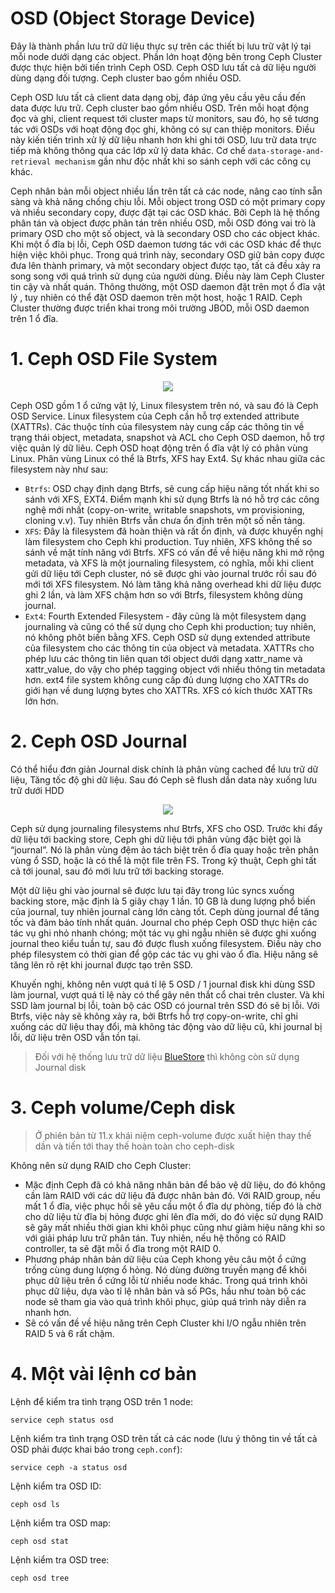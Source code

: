 # OSD (Object Storage Device)
Đây là thành phần lưu trữ dữ liệu thực sự trên các thiết bị lưu trữ vật lý tại mỗi node dưới dạng các object. Phần lớn hoạt động bên trong Ceph Cluster được thực hiện bởi tiến trình Ceph OSD. Ceph OSD lưu tất cả dữ liệu người dùng dạng đối tượng. Ceph cluster bao gồm nhiều OSD.

Ceph OSD lưu tất cả client data dạng obj, đáp ứng yêu cầu yêu cầu đến data được lưu trữ. Ceph cluster bao gồm nhiều OSD. Trên mỗi hoạt động đọc và ghi, client request tới cluster maps từ monitors, sau đó, họ sẽ tương tác với OSDs với hoạt động đọc ghi, không có sự can thiệp monitors. Điều này kiến tiến trình xử lý dữ liệu nhanh hơn khi ghi tới OSD, lưu trữ data trực tiếp mà không thông qua các lớp xử lý data khác. Cơ chế `data-storage-and-retrieval mechanism` gần như độc nhất khi so sánh ceph với các công cụ khác.

Ceph nhân bản mỗi object nhiều lần trên tất cả các node, nâng cao tính sẵn sàng và khả năng chống chịu lỗi. Mỗi object trong OSD có một primary copy và nhiều secondary copy, được đặt tại các OSD khác. Bởi Ceph là hệ thống phân tán và object được phân tán trên nhiều OSD, mỗi OSD đóng vai trò là primary OSD cho một số object, và là secondary OSD cho các object khác. Khi một ổ đĩa bị lỗi, Ceph OSD daemon tương tác với các OSD khác để thực hiện việc khôi phục. Trong quá trình này, secondary OSD giữ bản copy được đưa lên thành primary, và một secondary object được tạo, tất cả đều xảy ra song song với quá trình sử dụng của người dùng. Điều này làm Ceph Cluster tin cậy và nhất quán. Thông thường, một OSD daemon đặt trên mọt ổ đĩa vật lý , tuy nhiên có thể đặt OSD daemon trên một host, hoặc 1 RAID. Ceph Cluster thường được triển khai trong môi trường JBOD, mỗi OSD daemon trên 1 ổ đĩa.

# 1. Ceph OSD File System
<p align="center">
  <img src="https://github.com/lacoski/tutorial-ceph/blob/master/images/ceph-osd.png" width="">
</p>

Ceph OSD gồm 1 ổ cứng vật lý, Linux filesystem trên nó, và sau đó là Ceph OSD Service. Linux filesystem của Ceph cần hỗ trợ extended attribute (XATTRs). Các thuộc tính của filesystem này cung cấp các thông tin về trạng thái object, metadata, snapshot và ACL cho Ceph OSD daemon, hỗ trợ việc quản lý dữ liêu. Ceph OSD hoạt động trên ổ đĩa vật lý có phân vùng Linux. Phân vùng Linux có thể là Btrfs, XFS hay Ext4. Sự khác nhau giữa các filesystem này như sau:

  - `Btrfs`: OSD chạy định dạng Btrfs, sẽ cung cấp hiệu năng tốt nhất khi so sánh với XFS, EXT4. Điểm mạnh khi sử dụng Btrfs là nó hỗ trợ các công nghệ mới nhất (copy-on-write, writable snapshots, vm provisioning, cloning v.v). Tuy nhiên Btrfs vẫn chưa ổn định trên một số nền tảng.
  - `XFS`: Đây là filesystem đã hoàn thiện và rất ổn định, và được khuyến nghị làm filesystem cho Ceph khi production. Tuy nhiên, XFS không thế so sánh về mặt tính năng với Btrfs. XFS có vấn đề về hiệu năng khi mở rộng metadata, và XFS là một journaling filesystem, có nghĩa, mỗi khi client gửi dữ liệu tới Ceph cluster, nó sẽ được ghi vào journal trước rồi sau đó mới tới XFS filesystem. Nó làm tăng khả năng overhead khi dữ liệu được ghi 2 lần, và làm XFS chậm hơn so với Btrfs, filesystem không dùng journal.
  - `Ext4`: Fourth Extended Filesystem - đây cũng là một filesystem dạng journaling và cũng có thể sử dụng cho Ceph khi production; tuy nhiên, nó không phôt biến bằng XFS. Ceph OSD sử dụng extended attribute của filesystem cho các thông tin của object và metadata. XATTRs cho phép lưu các thông tin liên quan tới object dưới dạng xattr_name và xattr_value, do vậy cho phép tagging object với nhiều thông tin metadata hơn. ext4 file system không cung cấp đủ dung lượng cho XATTRs do giới hạn về dung lượng bytes cho XATTRs. XFS có kích thước XATTRs lớn hơn.

# 2. Ceph OSD Journal

Có thể hiểu đơn giản Journal disk chính là phân vùng cached để lưu trữ dữ liệu, Tăng tốc độ ghi dữ liệu. Sau đó Ceph sẽ flush dần data này xuống lưu trữ dưới HDD

<p align="center">
  <img src="https://user-images.githubusercontent.com/79830542/184792709-11e53fd6-da65-4f3b-b310-0021df5e62ba.png" width="">
</p>

Ceph sử dụng journaling filesystems như Btrfs, XFS cho OSD. Trước khi đẩy dữ liệu tới backing store, Ceph ghi dữ liệu tới phân vùng đặc biệt gọi là “journal”. Nó là phân vùng đệm ảo tách biệt trên ổ đĩa quay hoặc trên phân vùng ổ SSD, hoặc là có thể là một file trên FS. Trong kỹ thuật, Ceph ghi tất cả tới jounal, sau đó mới lưu trữ tới backing storage.

Một dữ liệu ghi vào journal sẽ được lưu tại đây trong lúc syncs xuống backing store, mặc định là 5 giây chạy 1 lần. 10 GB là dung lượng phổ biến của journal, tuy nhiên journal càng lớn càng tốt. Ceph dùng journal để tăng tốc và đảm bảo tính nhất quán. Journal cho phép Ceph OSD thực hiện các tác vụ ghi nhỏ nhanh chóng; một tác vụ ghi ngẫu nhiên sẽ được ghi xuống journal theo kiểu tuần tự, sau đó được flush xuống filesystem. Điều này cho phép filesystem có thời gian để gộp các tác vụ ghi vào ổ đĩa. Hiệu năng sẽ tăng lên rõ rệt khi journal được tạo trên SSD.

Khuyến nghị, không nên vượt quá tỉ lệ 5 OSD / 1 journal đisk khi dùng SSD làm journal, vượt quá tỉ lệ này có thể gây nên thắt cổ chai trên cluster. Và khi SSD làm journal bị lỗi, toàn bộ các OSD có journal trên SSD đó sẽ bị lỗi. Với Btrfs, việc này sẽ không xảy ra, bởi Btrfs hỗ trợ copy-on-write, chỉ ghi xuống các dữ liệu thay đổi, mà không tác động vào dữ liệu cũ, khi journal bị lỗi, dữ liệu trên OSD vẫn tồn tại.

>Đối với hệ thống lưu trữ dữ liệu [BlueStore]() thì không còn sử dụng Journal disk

# 3. Ceph volume/Ceph disk

>Ở phiên bản từ 11.x khái niệm ceph-volume được xuất hiện thay thế dần và tiến tới thay thế hoàn toàn cho ceph-disk

Không nên sử dụng RAID cho Ceph Cluster:
  - Mặc định Ceph đã có khả năng nhân bản để bảo vệ dữ liệu, do đó không cần làm RAID với các dữ liệu đã được nhân bản đó. Với RAID group, nếu mất 1 ổ đĩa, việc phục hồi sẽ yêu cầu một ổ đĩa dự phòng, tiếp đó là chờ cho dữ liệu từ đĩa bị hỏng được ghi lên đĩa mới, do đó việc sử dụng RAID sẽ gây mất nhiều thời gian khi khôi phục cũng như giảm hiệu năng khi so với giải pháp lưu trữ phân tán. Tuy nhiên, nếu hệ thống có RAID controller, ta sẽ đặt mỗi ổ đĩa trong một RAID 0.
  - Phương pháp nhân bản dữ liệu của Ceph khong yêu câu một ổ cứng trống cùng dung lượng ổ hỏng. Nó dùng đường truyền mạng để khôi phục dữ liệu trên ổ cứng lỗi từ nhiều node khác. Trong quá trình khôi phục dữ liệu, dựa vào tỉ lệ nhân bản và số PGs, hầu như toàn bộ các node sẽ tham gia vào quá trình khôi phục, giúp quá trình này diễn ra nhanh hơn.
  - Sẽ có vấn đề về hiệu năng trên Ceph Cluster khi I/O ngẫu nhiên trên RAID 5 và 6 rất chậm.

# 4. Một vài lệnh cơ bản

Lệnh để kiểm tra tình trạng OSD trên 1 node:
```
service ceph status osd
```

Lệnh kiểm tra tình trạng OSD trên tất cả các node (lưu ý thông tin về tất cả OSD phải được khai báo trong `ceph.conf`):
```
service ceph -a status osd
```

Lệnh kiểm tra OSD ID:
```
ceph osd ls
```

Lệnh kiểm tra OSD map:
```
ceph osd stat
```

Lệnh kiểm tra OSD tree:
```
ceph osd tree
```
